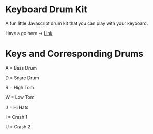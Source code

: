 
# Keyboard Drum Kit
A fun little Javascript drum kit that you can play with your keyboard.


Have a go here -> [Link](https://thomasawood.github.io/KeyboardDrumKit/)

# Keys and Corresponding Drums
A = Bass Drum

D = Snare Drum

R = High Tom

W = Low Tom

J = Hi Hats

I = Crash 1

U = Crash 2
